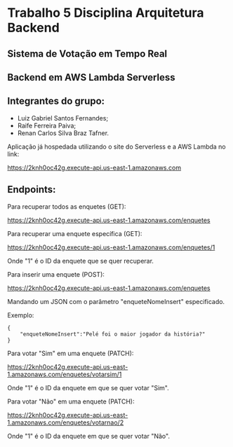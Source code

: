 # Trabalho 5 Disciplina Arquitetura Backend

## Sistema de Votação em Tempo Real

## Backend em AWS Lambda Serverless

## Integrantes do grupo:

* Luiz Gabriel Santos Fernandes;
* Raife Ferreira Paiva;
* Renan Carlos Silva Braz Tafner.

Aplicação já hospedada utilizando o site do Serverless e a AWS Lambda no link:

https://2knh0oc42g.execute-api.us-east-1.amazonaws.com

## Endpoints:

Para recuperar todos as enquetes (GET):

https://2knh0oc42g.execute-api.us-east-1.amazonaws.com/enquetes

Para recuperar uma enquete específica (GET):

https://2knh0oc42g.execute-api.us-east-1.amazonaws.com/enquetes/1

Onde "1" é o ID da enquete que se quer recuperar.

Para inserir uma enquete (POST):

https://2knh0oc42g.execute-api.us-east-1.amazonaws.com/enquetes

Mandando um JSON com o parâmetro "enqueteNomeInsert" especificado.

Exemplo:

```
{
    "enqueteNomeInsert":"Pelé foi o maior jogador da história?"
}
```

Para votar "Sim" em uma enquete (PATCH):

https://2knh0oc42g.execute-api.us-east-1.amazonaws.com/enquetes/votarsim/1

Onde "1" é o ID da enquete em que se quer votar "Sim".

Para votar "Não" em uma enquete (PATCH):

https://2knh0oc42g.execute-api.us-east-1.amazonaws.com/enquetes/votarnao/2

Onde "1" é o ID da enquete em que se quer votar "Não".

